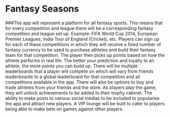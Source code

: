 Fantasy Seasons
===============

###The app will represent a platform for all fantasy sports. This means that for every competition and league there will be a corresponding fantasy competition and league set up. Example: FIFA World Cup 2014, European Premier Leagues, India Tour of England (Cricket), etc. Players can sign up for each of these competitions in which they will receive a fixed number of fantasy currency to be used to purchase athletes and build their fantasy team for that competition. The player then picks up points based on how the athlete performs in real life. The better your prediction and loyalty to an athlete, the more points you can build up. There will be multiple leaderboards that a player will compete on which will vary from friends leaderboards to a global leaderboard for that competition and all competitions available in the app. There will also be options to buy and trade athletes from your friends and the store. As players play the game, they will unlock achievements to be added to their trophy cabinet. The ability to make posts to various social medias to be included to popularise the app and attract new players. A VIP lounge will be built to cater to players being able to make bets on games against other players.
